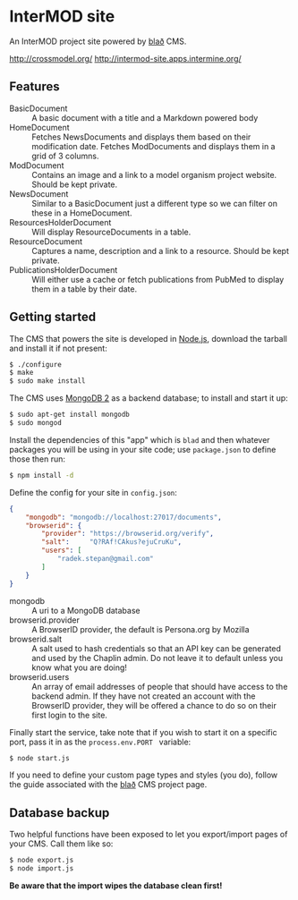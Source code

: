 # InterMOD site

An InterMOD project site powered by [blað](https://github.com/radekstepan/blad) CMS.

http://crossmodel.org/
http://intermod-site.apps.intermine.org/

## Features

<dl>
    <dt>BasicDocument</dt>
    <dd>A basic document with a title and a Markdown powered body</dd>
    <dt>HomeDocument</dt>
    <dd>Fetches NewsDocuments and displays them based on their modification date. Fetches ModDocuments and displays them in a grid of 3 columns.</dd>
    <dt>ModDocument</dt>
    <dd>Contains an image and a link to a model organism project website. Should be kept private.</dd>
    <dt>NewsDocument</dt>
    <dd>Similar to a BasicDocument just a different type so we can filter on these in a HomeDocument.</dd>
    <dt>ResourcesHolderDocument</dt>
    <dd>Will display ResourceDocuments in a table.</dd>
    <dt>ResourceDocument</dt>
    <dd>Captures a name, description and a link to a resource. Should be kept private.</dd>
    <dt>PublicationsHolderDocument</dt>
    <dd>Will either use a cache or fetch publications from PubMed to display them in a table by their date.</dd>
</dl>

## Getting started

The CMS that powers the site is developed in [Node.js](http://nodejs.org/), download the tarball and install it if not present:

```bash
$ ./configure
$ make
$ sudo make install
```

The CMS uses [MongoDB 2](http://www.mongodb.org/display/DOCS/Quickstart) as a backend database; to install and start it up:

```bash
$ sudo apt-get install mongodb
$ sudo mongod
```

Install the dependencies of this "app" which is `blad` and then whatever packages you will be using in your site code; use `package.json` to define those then run:

```bash
$ npm install -d
```

Define the config for your site in `config.json`:

```json
{
    "mongodb": "mongodb://localhost:27017/documents",
    "browserid": {
        "provider": "https://browserid.org/verify",
        "salt":     "Q?RAf!CAkus?ejuCruKu",
        "users": [
            "radek.stepan@gmail.com"
        ]
    }
}
```

<dl>
    <dt>mongodb</dt>
    <dd>A uri to a MongoDB database</dd>
    <dt>browserid.provider</dt>
    <dd>A BrowserID provider, the default is Persona.org by Mozilla</dd>
    <dt>browserid.salt</dt>
    <dd>A salt used to hash credentials so that an API key can be generated and used by the Chaplin admin. Do not leave it to default unless you know what you are doing!</dd>
    <dt>browserid.users</dt>
    <dd>An array of email addresses of people that should have access to the backend admin. If they have not created an account with the BrowserID provider, they will be offered a chance to do so on their first login to the site.</dd>
</dl>

Finally start the service, take note that if you wish to start it on a specific port, pass it in as the `process.env.PORT ` variable:

```bash
$ node start.js
```

If you need to define your custom page types and styles (you do), follow the guide associated with the [blað](https://github.com/radekstepan/blad) CMS project page.

## Database backup

Two helpful functions have been exposed to let you export/import pages of your CMS. Call them like so:

```bash
$ node export.js
$ node import.js
```

**Be aware that the import wipes the database clean first!**
